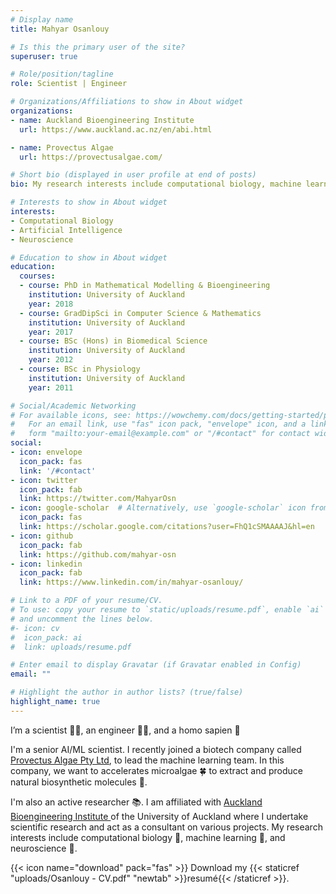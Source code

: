 ```yaml
---
# Display name
title: Mahyar Osanlouy

# Is this the primary user of the site?
superuser: true

# Role/position/tagline
role: Scientist | Engineer

# Organizations/Affiliations to show in About widget
organizations:
- name: Auckland Bioengineering Institute
  url: https://www.auckland.ac.nz/en/abi.html

- name: Provectus Algae
  url: https://provectusalgae.com/

# Short bio (displayed in user profile at end of posts)
bio: My research interests include computational biology, machine learning, and neuroscience.

# Interests to show in About widget
interests:
- Computational Biology
- Artificial Intelligence
- Neuroscience

# Education to show in About widget
education:
  courses:
  - course: PhD in Mathematical Modelling & Bioengineering
    institution: University of Auckland
    year: 2018
  - course: GradDipSci in Computer Science & Mathematics
    institution: University of Auckland
    year: 2017
  - course: BSc (Hons) in Biomedical Science
    institution: University of Auckland
    year: 2012
  - course: BSc in Physiology
    institution: University of Auckland
    year: 2011

# Social/Academic Networking
# For available icons, see: https://wowchemy.com/docs/getting-started/page-builder/#icons
#   For an email link, use "fas" icon pack, "envelope" icon, and a link in the
#   form "mailto:your-email@example.com" or "/#contact" for contact widget.
social:
- icon: envelope
  icon_pack: fas
  link: '/#contact'
- icon: twitter
  icon_pack: fab
  link: https://twitter.com/MahyarOsn
- icon: google-scholar  # Alternatively, use `google-scholar` icon from `ai` icon pack
  icon_pack: fas
  link: https://scholar.google.com/citations?user=FhQ1cSMAAAAJ&hl=en
- icon: github
  icon_pack: fab
  link: https://github.com/mahyar-osn
- icon: linkedin
  icon_pack: fab
  link: https://www.linkedin.com/in/mahyar-osanlouy/

# Link to a PDF of your resume/CV.
# To use: copy your resume to `static/uploads/resume.pdf`, enable `ai` icons in `params.toml`, 
# and uncomment the lines below.
#- icon: cv
#  icon_pack: ai
#  link: uploads/resume.pdf

# Enter email to display Gravatar (if Gravatar enabled in Config)
email: ""

# Highlight the author in author lists? (true/false)
highlight_name: true
---
```

I’m a scientist 👨‍🔬, an engineer 👨‍💻, and a homo sapien 👨

I'm a senior AI/ML scientist. I recently joined a biotech company called <a href="https://provectusalgae.com/"> 
Provectus Algae Pty Ltd</a>, to lead the machine learning team. In this company,
we want to accelerates microalgae 🍀 to extract and produce natural biosynthetic molecules 🧬.

I'm also an active researcher 📚. I am affiliated with <a href="https://www.auckland.ac.nz/en/abi.html/">
Auckland Bioengineering Institute </a> of the University of Auckland where I undertake
scientific research and act as a consultant on various projects. My research interests include computational biology 🔬, 
machine learning 🧮, and neuroscience 🧠.

{{< icon name="download" pack="fas" >}} Download my {{< staticref "uploads/Osanlouy - CV.pdf" "newtab" >}}resumé{{< /staticref >}}.

